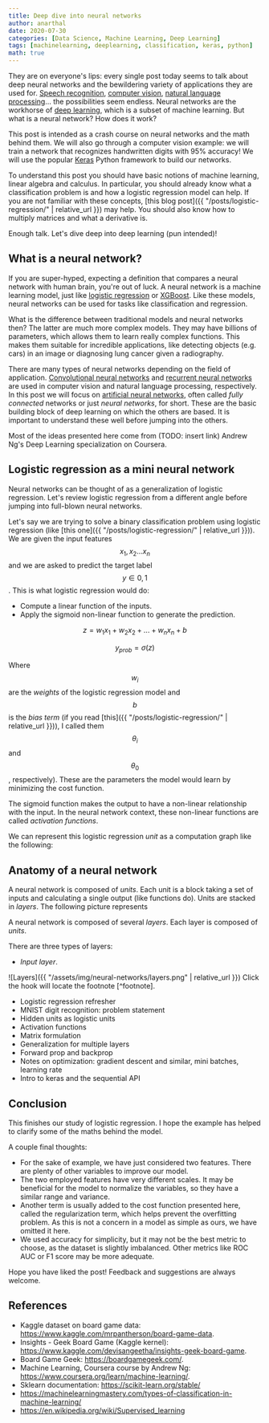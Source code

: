 ```yaml
---
title: Deep dive into neural networks
author: anarthal
date: 2020-07-30
categories: [Data Science, Machine Learning, Deep Learning]
tags: [machinelearning, deeplearning, classification, keras, python]
math: true
---
```


They are on everyone's lips: every single post today seems to talk about deep neural networks and the bewildering variety of applications they are used for. [Speech recognition](https://en.wikipedia.org/wiki/Speech_recognition), [computer vision](https://en.wikipedia.org/wiki/Computer_vision), [natural language processing](https://en.wikipedia.org/wiki/Natural_language_processing)... the possibilities seem endless. Neural networks are the workhorse of [deep learning](https://en.wikipedia.org/wiki/Deep_learning), which is a subset of machine learning. But what is a neural network? How does it work?

This post is intended as a crash course on neural networks and the math behind them. We will also go through a computer vision example: we will train a network that recognizes handwritten digits with 95% accuracy! We will use the popular [Keras](https://keras.io/) Python framework to build our networks.

To understand this post you should have basic notions of machine learning, linear algebra and calculus. In particular, you should already know what a classification problem is and how a logistic regression model can help. If you are not familiar with these concepts, [this blog post]({{ "/posts/logistic-regression/" | relative_url }}) may help. You should also know how to multiply matrices and what a derivative is.

Enough talk. Let's dive deep into deep learning (pun intended)!

## What is a neural network?

If you are super-hyped, expecting a definition that compares a neural network with human brain, you're out of luck. A neural network is a machine learning model, just like [logistic regression](https://en.wikipedia.org/wiki/Logistic_regression) or [XGBoost](https://xgboost.readthedocs.io/en/latest/). Like these models, neural networks can be used for tasks like classification and regression.

What is the difference between traditional models and neural networks then? The latter are much more complex models. They may have billions of parameters, which allows them to learn really complex functions. This makes them suitable for incredible applications, like detecting objects (e.g. cars) in an image or diagnosing lung cancer given a radiography.

There are many types of neural networks depending on the field of application. [Convolutional neural networks](https://en.wikipedia.org/wiki/Convolutional_neural_network) and [recurrent neural networks](https://en.wikipedia.org/wiki/Recurrent_neural_network) are used in computer vision and natural language processing, respectively. In this post we will focus on [artificial neural networks](https://en.wikipedia.org/wiki/Artificial_neural_network), often called _fully connected_ networks or just _neural networks_, for short. These are the basic building block of deep learning on which the others are based. It is important to understand these well before jumping into the others.

Most of the ideas presented here come from (TODO: insert link) Andrew Ng's Deep Learning specialization on Coursera.

## Logistic regression as a mini neural network

Neural networks can be thought of as a generalization of logistic regression. Let's review logistic regression from a different angle before jumping into full-blown neural networks.

Let's say we are trying to solve a binary classification problem using logistic regression (like [this one]({{ "/posts/logistic-regression/" | relative_url }})). We are given the input features $$ x_1, x_2... x_n $$ and we are asked to predict the target label $$ y \in {0, 1} $$. This is what logistic regression would do:

- Compute a linear function of the inputs.
- Apply the sigmoid non-linear function to generate the prediction.
  
$$ z = w_1 x_1 + w_2 x_2 + ... + w_n x_n + b $$

$$ y_{prob} = \sigma(z) $$
  
Where $$ w_i $$ are the *weights* of the logistic regression model and $$ b $$ is the *bias term* (if you read [this]({{ "/posts/logistic-regression/" | relative_url }})), I called them $$ \theta_i $$ and $$ \theta_0 $$, respectively). These are the parameters the model would learn by minimizing the cost function.

The sigmoid function makes the output to have a non-linear relationship with the input. In the neural network context, these non-linear functions are called *activation functions*.

We can represent this logistic regression _unit_ as a computation graph like the following:

## Anatomy of a neural network

A neural network is composed of *units*. Each unit is a block taking a set of inputs and calculating a single output (like functions do). Units are stacked in *layers*. The following picture represents 

A neural network is composed of several *layers*. Each layer is composed of *units*. 

 There are three types of layers:

- *Input layer*. 

![Layers]({{ "/assets/img/neural-networks/layers.png" | relative_url }})
Click the hook will locate the footnote [^footnote].


- Logistic regression refresher
- MNIST digit recognition: problem statement
- Hidden units as logistic units
- Activation functions
- Matrix formulation
- Generalization for multiple layers
- Forward prop and backprop
- Notes on optimization: gradient descent and similar, mini batches, learning rate
- Intro to keras and the sequential API



## Conclusion

This finishes our study of logistic regression. I hope the example has helped to clarify some of the maths behind the model.

A couple final thoughts:

- For the sake of example, we have just considered two features. There are plenty of other variables to improve our model.
- The two employed features have very different scales. It may be beneficial for the model to normalize the variables, so they have a similar range and variance.
- Another term is usually added to the cost function presented here, called the regularization term, which helps prevent the overfitting problem. As this is not a concern in a model as simple as ours, we have omitted it here.
- We used accuracy for simplicity, but it may not be the best metric to choose, as the dataset is slightly imbalanced. Other metrics like ROC AUC or F1 score may be more adequate.

Hope you have liked the post! Feedback and suggestions are always welcome.

## References

* Kaggle dataset on board game data: <https://www.kaggle.com/mrpantherson/board-game-data>.
* Insights - Geek Board Game (Kaggle kernel): <https://www.kaggle.com/devisangeetha/insights-geek-board-game>.
* Board Game Geek: <https://boardgamegeek.com/>.
* Machine Learning, Coursera course by Andrew Ng: <https://www.coursera.org/learn/machine-learning/>.
* Sklearn documentation: <https://scikit-learn.org/stable/>
* <https://machinelearningmastery.com/types-of-classification-in-machine-learning/>
* <https://en.wikipedia.org/wiki/Supervised_learning>